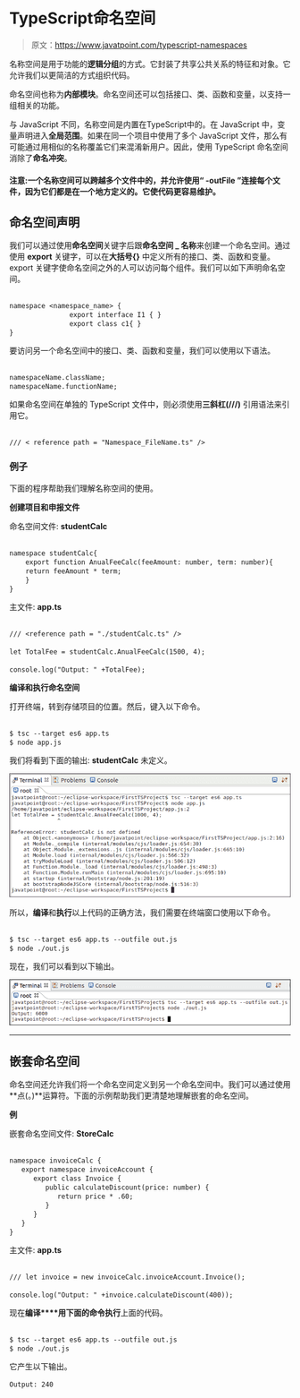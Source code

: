 # TypeScript命名空间

> 原文：<https://www.javatpoint.com/typescript-namespaces>

名称空间是用于功能的**逻辑分组**的方式。它封装了共享公共关系的特征和对象。它允许我们以更简洁的方式组织代码。

命名空间也称为**内部模块**。命名空间还可以包括接口、类、函数和变量，以支持一组相关的功能。

与 JavaScript 不同，名称空间是内置在TypeScript中的。在 JavaScript 中，变量声明进入**全局范围**。如果在同一个项目中使用了多个 JavaScript 文件，那么有可能通过用相似的名称覆盖它们来混淆新用户。因此，使用 TypeScript 命名空间消除了**命名冲突**。

#### 注意:一个名称空间可以跨越多个文件中的，并允许使用“ -outFile ”连接每个文件，因为它们都是在一个地方定义的。它使代码更容易维护。

## 命名空间声明

我们可以通过使用**命名空间**关键字后跟**命名空间 _ 名称**来创建一个命名空间。通过使用 **export** 关键字，可以在**大括号{}** 中定义所有的接口、类、函数和变量。export 关键字使命名空间之外的人可以访问每个组件。我们可以如下声明命名空间。

```

namespace <namespace_name> {
               export interface I1 { }
               export class c1{ }
}

```

要访问另一个命名空间中的接口、类、函数和变量，我们可以使用以下语法。

```

namespaceName.className;
namespaceName.functionName;

```

如果命名空间在单独的 TypeScript 文件中，则必须使用**三斜杠(///)** 引用语法来引用它。

```

/// < reference path = "Namespace_FileName.ts" />

```

### 例子

下面的程序帮助我们理解名称空间的使用。

**创建项目和申报文件**

命名空间文件: **studentCalc**

```

namespace studentCalc{
	export function AnualFeeCalc(feeAmount: number, term: number){
	return feeAmount * term;
	}
}

```

主文件: **app.ts**

```

/// <reference path = "./studentCalc.ts" />

let TotalFee = studentCalc.AnualFeeCalc(1500, 4);

console.log("Output: " +TotalFee);

```

**编译和执行命名空间**

打开终端，转到存储项目的位置。然后，键入以下命令。

```

$ tsc --target es6 app.ts
$ node app.js

```

我们将看到下面的输出: **studentCalc** 未定义。

![TypeScript Namespaces](img/0bb36368e6da7ce7881979b4f9286066.png)

所以，**编译**和**执行**以上代码的正确方法，我们需要在终端窗口使用以下命令。

```

$ tsc --target es6 app.ts --outfile out.js
$ node ./out.js

```

现在，我们可以看到以下输出。

![TypeScript Namespaces](img/83215fecbacc900ec7b74105a7ab198c.png)

* * *

## 嵌套命名空间

命名空间还允许我们将一个命名空间定义到另一个命名空间中。我们可以通过使用**点(。)**运算符。下面的示例帮助我们更清楚地理解嵌套的命名空间。

**例**

嵌套命名空间文件: **StoreCalc**

```

namespace invoiceCalc { 
   export namespace invoiceAccount { 
      export class Invoice { 
         public calculateDiscount(price: number) { 
            return price * .60; 
         } 
      } 
   } 
}

```

主文件: **app.ts**

```

/// let invoice = new invoiceCalc.invoiceAccount.Invoice(); 

console.log("Output: " +invoice.calculateDiscount(400)); 
```

现在**编译****用下面的命令执行**上面的代码。

```

$ tsc --target es6 app.ts --outfile out.js
$ node ./out.js

```

它产生以下输出。

```
Output: 240

```